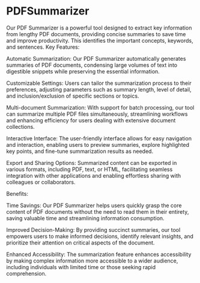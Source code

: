 # PDFSummarizer
Our PDF Summarizer is a powerful tool designed to extract key information from lengthy PDF documents, providing concise summaries to save time and improve productivity. This identifies the  important concepts, keywords, and sentences.
Key Features:

Automatic Summarization: Our PDF Summarizer automatically generates summaries of PDF documents, condensing large volumes of text into digestible snippets while preserving the essential information.

Customizable Settings: Users can tailor the summarization process to their preferences, adjusting parameters such as summary length, level of detail, and inclusion/exclusion of specific sections or topics.

Multi-document Summarization: With support for batch processing, our tool can summarize multiple PDF files simultaneously, streamlining workflows and enhancing efficiency for users dealing with extensive document collections.

Interactive Interface: The user-friendly interface allows for easy navigation and interaction, enabling users to preview summaries, explore highlighted key points, and fine-tune summarization results as needed.

Export and Sharing Options: Summarized content can be exported in various formats, including PDF, text, or HTML, facilitating seamless integration with other applications and enabling effortless sharing with colleagues or collaborators.

Benefits:

Time Savings: Our PDF Summarizer helps users quickly grasp the core content of PDF documents without the need to read them in their entirety, saving valuable time and streamlining information consumption.

Improved Decision-Making: By providing succinct summaries, our tool empowers users to make informed decisions, identify relevant insights, and prioritize their attention on critical aspects of the document.

Enhanced Accessibility: The summarization feature enhances accessibility by making complex information more accessible to a wider audience, including individuals with limited time or those seeking rapid comprehension.
